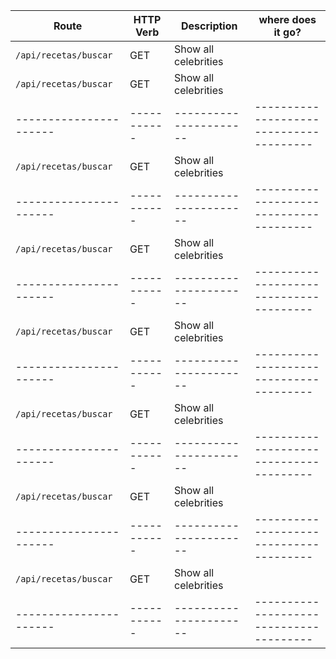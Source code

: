 
| Route                | HTTP Verb | Description          | where does it go?                     |
| ---------------------| --------- | -------------------- |---------------------------------------|
| `/api/recetas/buscar`| GET       | Show all celebrities |                                       |
| `/api/recetas/buscar`| GET       | Show all celebrities |                                       |
|----------------------|-----------|----------------------|---------------------------------------|
| `/api/recetas/buscar`| GET       | Show all celebrities |                                       |
|----------------------|-----------|----------------------|---------------------------------------|
| `/api/recetas/buscar`| GET       | Show all celebrities |                                       |
|----------------------|-----------|----------------------|---------------------------------------|
| `/api/recetas/buscar`| GET       | Show all celebrities |                                       |
|----------------------|-----------|----------------------|---------------------------------------|
| `/api/recetas/buscar`| GET       | Show all celebrities |                                       |
|----------------------|-----------|----------------------|---------------------------------------|
| `/api/recetas/buscar`| GET       | Show all celebrities |                                       |
|----------------------|-----------|----------------------|---------------------------------------|
| `/api/recetas/buscar`| GET       | Show all celebrities |                                       |
|----------------------|-----------|----------------------|---------------------------------------|
